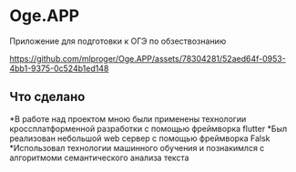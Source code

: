 # Oge.APP

Приложение для подготовки к ОГЭ по обзествознанию


https://github.com/mlproger/Oge.APP/assets/78304281/52aed64f-0953-4bb1-9375-0c524b1ed148


## Что сделано

*В работе над проектом мною были применены технологии кроссплатформенной разработки с помощью фреймворка flutter
*Был реализован небольшой web сервер с помощью фреймворка Falsk
*Использовал технологии машинного обучения и познакимлся с алгоритмоми семантического анализа текста

